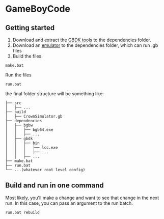 # GameBoyCode

## Getting started

1. Download and extract the [GBDK tools](https://github.com/gbdk-2020/gbdk-2020/releases) to the dependencies folder.
2. Download an [emulator](https://bgb.bircd.org/) to the dependencies folder, which can run .gb files
3. Build the files

```shell
make.bat
```

Run the files

```shell
run.bat
```

the final folder structure will be something like:

```
├── src
│   ├── ...
├── build
│   ├── CrownSimulator.gb
├── dependencies
│   ├── bgbw
│   │   ├── bgb64.exe
│   │   ├── ...
│   ├── gbdk
│   │   ├── bin
│   │   │   ├── lcc.exe
│   │   │   ├── ...
│   │   ├── ...
├── make.bat
├── run.bat
└── ...(whatever root level config)
```

## Build and run in one command

Most likely, you'll make a change and want to see that change in the next run. In this case, you can pass an argument to the run batch.

```shell
run.bat rebuild
```
